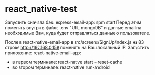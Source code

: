 # react_native-test
Запустить сначала бэк: express-email-app: npm start 
Перед этим поменять внутри в файле .env "URL mongoDB" и данные email на необходимые Вам, куда будет отправляться данные о пользователе.

После в react-native-email-app в src/screens/SignUp/index.js на 83 строке http://192.168.0.159 поменять на Ваш локальный IP.
Запустить приложение: react-native-email-app:  
- в первом терминале: react-native start --reset-cache
- во втором терминале: react-native run-android
